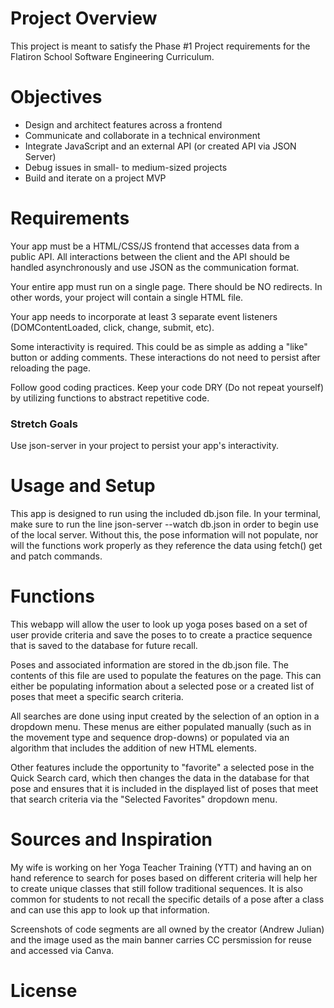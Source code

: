 # Project Overview
This project is meant to satisfy the Phase #1 Project requirements for the Flatiron School Software Engineering Curriculum. 

# Objectives
- Design and architect features across a frontend
- Communicate and collaborate in a technical environment
- Integrate JavaScript and an external API (or created API via JSON Server)
- Debug issues in small- to medium-sized projects
- Build and iterate on a project MVP

# Requirements
Your app must be a HTML/CSS/JS frontend that accesses data from a public API. All interactions between the client and the API should be handled asynchronously and use JSON as the communication format.

Your entire app must run on a single page. There should be NO redirects. In other words, your project will contain a single HTML file.

Your app needs to incorporate at least 3 separate event listeners (DOMContentLoaded, click, change, submit, etc).

Some interactivity is required. This could be as simple as adding a "like" button or adding comments. These interactions do not need to persist after reloading the page.

Follow good coding practices. Keep your code DRY (Do not repeat yourself) by utilizing functions to abstract repetitive code.

### Stretch Goals
Use json-server in your project to persist your app's interactivity.

# Usage and Setup
This app is designed to run using the included db.json file. In your terminal, make sure to run the line json-server --watch db.json in order to begin use of the local server. Without this, the pose information will not populate, nor will the functions work properly as they reference the data using fetch() get and patch commands. 

# Functions
This webapp will allow the user to look up yoga poses based on a set of user provide criteria and save the poses to to create a practice sequence that is saved to the database for future recall.

Poses and associated information are stored in the db.json file. The contents of this file are used to populate the features on the page. This can either be populating information about a selected pose or a created list of poses that meet a specific search criteria. 

All searches are done using input created by the selection of an option in a dropdown menu. These menus are either populated manually (such as in the movement type and sequence drop-downs) or populated via an algorithm that includes the addition of new HTML elements. 

Other features include the opportunity to "favorite" a selected pose in the Quick Search card, which then changes the data in the database for that pose and ensures that it is included in the displayed list of poses that meet that search criteria via the "Selected Favorites" dropdown menu. 

# Sources and Inspiration
My wife is working on her Yoga Teacher Training (YTT) and having an on hand reference to search for poses based on different criteria will help her to create unique classes that still follow traditional sequences. It is also common for students to not recall the specific details of a pose after a class and can use this app to look up that information. 

Screenshots of code segments are all owned by the creator (Andrew Julian) and the image used as the main banner carries CC persmission for reuse and accessed via Canva. 

# License
